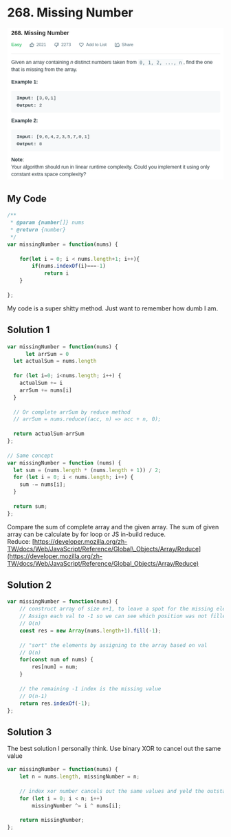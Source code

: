 # 268. Missing Number

![](.gitbook/assets/image%20%2826%29.png)

## My Code

```javascript
/**
 * @param {number[]} nums
 * @return {number}
 */
var missingNumber = function(nums) {
    
    for(let i = 0; i < nums.length+1; i++){
        if(nums.indexOf(i)===-1)
            return i
    }
    
};
```

My code is a super shitty method. Just want to remember how dumb I am.

## Solution 1

```javascript
var missingNumber = function(nums) {
      let arrSum = 0
  let actualSum = nums.length

  for (let i=0; i<nums.length; i++) {
    actualSum += i
    arrSum += nums[i]
  }
  
  // Or complete arrSum by reduce method
  // arrSum = nums.reduce((acc, n) => acc + n, 0);

  return actualSum-arrSum
};

// Same concept
var missingNumber = function (nums) {
  let sum = (nums.length * (nums.length + 1)) / 2;
  for (let i = 0; i < nums.length; i++) {
    sum -= nums[i];
  }

  return sum;
};
```

Compare the sum of complete array and the given array. The sum of given array can be calculate by for loop or JS in-build reduce.  
Reduce: [https://developer.mozilla.org/zh-TW/docs/Web/JavaScript/Reference/Global\_Objects/Array/Reduce](https://developer.mozilla.org/zh-TW/docs/Web/JavaScript/Reference/Global_Objects/Array/Reduce)

## Solution 2

```javascript
var missingNumber = function(nums) {
    // construct array of size n+1, to leave a spot for the missing element.
	// Assign each val to -1 so we can see which position was not filled
    // O(n)
    const res = new Array(nums.length+1).fill(-1);
	
	// "sort" the elements by assigning to the array based on val
    // O(n)
    for(const num of nums) {
        res[num] = num;
    }
    
	// the remaining -1 index is the missing value
    // O(n-1)
    return res.indexOf(-1);
};
```

## Solution 3

The best solution I personally think. Use binary XOR to cancel out the same value

```javascript
var missingNumber = function(nums) {
    let n = nums.length, missingNumber = n;

    // index xor number cancels out the same values and yeld the outstanding number 
    for (let i = 0; i < n; i++) 
        missingNumber ^= i ^ nums[i];

    return missingNumber;
};
```

